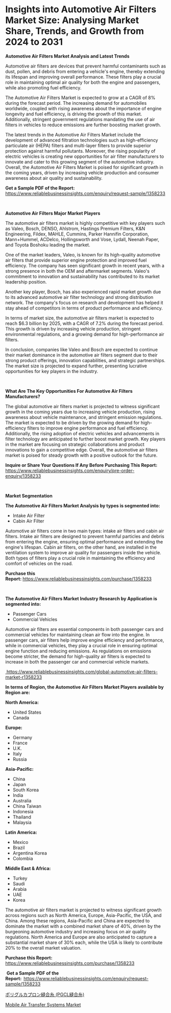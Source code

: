 <p><h1>Insights into Automotive Air Filters Market Size: Analysing Market Share, Trends, and Growth from 2024 to 2031</h1></p><p><strong>Automotive Air Filters Market Analysis and Latest Trends</strong></p>
<p><p>Automotive air filters are devices that prevent harmful contaminants such as dust, pollen, and debris from entering a vehicle's engine, thereby extending its lifespan and improving overall performance. These filters play a crucial role in maintaining optimal air quality for both the engine and passengers, while also promoting fuel efficiency.</p><p>The Automotive Air Filters Market is expected to grow at a CAGR of 8% during the forecast period. The increasing demand for automobiles worldwide, coupled with rising awareness about the importance of engine longevity and fuel efficiency, is driving the growth of this market. Additionally, stringent government regulations mandating the use of air filters in vehicles to reduce emissions are further boosting market growth.</p><p>The latest trends in the Automotive Air Filters Market include the development of advanced filtration technologies such as high-efficiency particulate air (HEPA) filters and multi-layer filters to provide superior protection against harmful pollutants. Moreover, the rising popularity of electric vehicles is creating new opportunities for air filter manufacturers to innovate and cater to this growing segment of the automotive industry. Overall, the Automotive Air Filters Market is poised for significant growth in the coming years, driven by increasing vehicle production and consumer awareness about air quality and sustainability.</p></p>
<p><strong>Get a Sample PDF of the Report:&nbsp;</strong> <a href="https://www.reliablebusinessinsights.com/enquiry/request-sample/1358233">https://www.reliablebusinessinsights.com/enquiry/request-sample/1358233</a></p>
<p>&nbsp;</p>
<p><strong>Automotive Air Filters Major Market Players</strong></p>
<p><p>The automotive air filters market is highly competitive with key players such as Valeo, Bosch, DENSO, Ahlstrom, Hastings Premium Filters, K&N Engineering, Fildex, MAHLE, Cummins, Parker Hannifin Corporation, Mann+Hummel, ACDelco, Hollingsworth and Vose, Lydall, Neenah Paper, and Toyota Boshoku leading the market.</p><p>One of the market leaders, Valeo, is known for its high-quality automotive air filters that provide superior engine protection and improved fuel efficiency. The company has seen significant growth in recent years, with a strong presence in both the OEM and aftermarket segments. Valeo's commitment to innovation and sustainability has contributed to its market leadership position.</p><p>Another key player, Bosch, has also experienced rapid market growth due to its advanced automotive air filter technology and strong distribution network. The company's focus on research and development has helped it stay ahead of competitors in terms of product performance and efficiency.</p><p>In terms of market size, the automotive air filters market is expected to reach $6.3 billion by 2025, with a CAGR of 7.2% during the forecast period. This growth is driven by increasing vehicle production, stringent environmental regulations, and a growing demand for high-performance air filters.</p><p>In conclusion, companies like Valeo and Bosch are expected to continue their market dominance in the automotive air filters segment due to their strong product offerings, innovation capabilities, and strategic partnerships. The market size is projected to expand further, presenting lucrative opportunities for key players in the industry.</p></p>
<p>&nbsp;</p>
<p><strong>What Are The Key Opportunities For Automotive Air Filters Manufacturers?</strong></p>
<p><p>The global automotive air filters market is projected to witness significant growth in the coming years due to increasing vehicle production, rising awareness about vehicle maintenance, and stringent emission regulations. The market is expected to be driven by the growing demand for high-efficiency filters to improve engine performance and fuel efficiency. Additionally, the rising adoption of electric vehicles and advancements in filter technology are anticipated to further boost market growth. Key players in the market are focusing on strategic collaborations and product innovations to gain a competitive edge. Overall, the automotive air filters market is poised for steady growth with a positive outlook for the future.</p></p>
<p><strong>Inquire or Share Your Questions If Any Before Purchasing This Report:</strong> <a href="https://www.reliablebusinessinsights.com/enquiry/pre-order-enquiry/1358233">https://www.reliablebusinessinsights.com/enquiry/pre-order-enquiry/1358233</a></p>
<p>&nbsp;</p>
<p><strong>Market Segmentation</strong></p>
<p><strong>The Automotive Air Filters Market Analysis by types is segmented into:</strong></p>
<p><ul><li>Intake Air Filter</li><li>Cabin Air Filter</li></ul></p>
<p><p>Automotive air filters come in two main types: intake air filters and cabin air filters. Intake air filters are designed to prevent harmful particles and debris from entering the engine, ensuring optimal performance and extending the engine's lifespan. Cabin air filters, on the other hand, are installed in the ventilation system to improve air quality for passengers inside the vehicle. Both types of filters play a crucial role in maintaining the efficiency and comfort of vehicles on the road.</p></p>
<p><strong>Purchase this Report:&nbsp;</strong><a href="https://www.reliablebusinessinsights.com/purchase/1358233">https://www.reliablebusinessinsights.com/purchase/1358233</a></p>
<p>&nbsp;</p>
<p><strong>The Automotive Air Filters Market Industry Research by Application is segmented into:</strong></p>
<p><ul><li>Passenger Cars</li><li>Commercial Vehicles</li></ul></p>
<p><p>Automotive air filters are essential components in both passenger cars and commercial vehicles for maintaining clean air flow into the engine. In passenger cars, air filters help improve engine efficiency and performance, while in commercial vehicles, they play a crucial role in ensuring optimal engine function and reducing emissions. As regulations on emissions become stricter, the demand for high-quality air filters is expected to increase in both the passenger car and commercial vehicle markets.</p></p>
<p><a href="https://www.reliablebusinessinsights.com/global-automotive-air-filters-market-r1358233">&nbsp;https://www.reliablebusinessinsights.com/global-automotive-air-filters-market-r1358233</a></p>
<p><strong>In terms of Region, the Automotive Air Filters Market Players available by Region are:</strong></p>
<p>
    <p> <strong> North America: </strong>
        <ul>
            <li>United States</li>
            <li>Canada</li>
        </ul>
        </p> 
    <p> <strong> Europe: </strong>
        <ul>
            <li>Germany</li>
            <li>France</li>
            <li>U.K.</li>
            <li>Italy</li>
            <li>Russia</li>
        </ul>
        </p> 
    <p> <strong> Asia-Pacific: </strong>
        <ul>
            <li>China</li>
            <li>Japan</li>
            <li>South Korea</li>
            <li>India</li>
            <li>Australia</li>
            <li>China Taiwan</li>
            <li>Indonesia</li>
            <li>Thailand</li>
            <li>Malaysia</li>
        </ul>
        </p> 
    <p> <strong> Latin America: </strong>
        <ul>
            <li>Mexico</li>
            <li>Brazil</li>
            <li>Argentina Korea</li>
            <li>Colombia</li>
        </ul>
        </p> 
    <p> <strong> Middle East & Africa: </strong>
        <ul>
            <li>Turkey</li>
            <li>Saudi</li>
            <li>Arabia</li>
            <li>UAE</li>
            <li>Korea</li>
        </ul>
    </p>
    </p>
<p><p>The automotive air filters market is projected to witness significant growth across regions such as North America, Europe, Asia-Pacific, the USA, and China. Among these regions, Asia-Pacific and China are expected to dominate the market with a combined market share of 40%, driven by the burgeoning automotive industry and increasing focus on air quality regulations. North America and Europe are also anticipated to capture a substantial market share of 30% each, while the USA is likely to contribute 20% to the overall market valuation.</p></p>
<p><strong>Purchase this Report: </strong><a href="https://www.reliablebusinessinsights.com/purchase/1358233">https://www.reliablebusinessinsights.com/purchase/1358233</a></p>
<p>&nbsp;<strong>Get a Sample PDF of the Report:&nbsp;&nbsp;</strong><a href="https://www.reliablebusinessinsights.com/enquiry/request-sample/1358233">https://www.reliablebusinessinsights.com/enquiry/request-sample/1358233</a></p>
<p><strong></strong></p>
<p><p><a href="https://github.com/JaydaWisoky2014/Market-Research-Report-List-1/blob/main/105151588959.md">ポリグルカプロン縫合糸 (PGCL縫合糸)</a></p><p><a href="https://github.com/EbonyHane1955/Market-Research-Report-List-1/blob/main/mobile-air-transfer-systems-market.md">Mobile Air Transfer Systems Market</a></p></p>